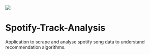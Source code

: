 ![](https://cdn.pixabay.com/photo/2016/04/28/23/53/spotify-1360002_1280.jpg)
# Spotify-Track-Analysis
Application to scrape and analyse spotify song data to understand recommendation algorithms.
